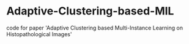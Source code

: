 # Adaptive-Clustering-based-MIL
code for paper 'Adaptive Clustering based Multi-Instance Learning on Histopathological Images'
